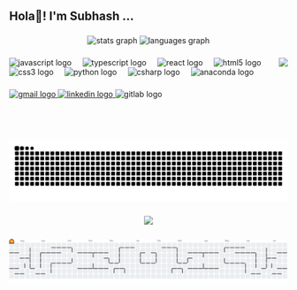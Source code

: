 <h2 align="left">Hola👋! I'm Subhash ...</h2>

###

<div align="center">
  <img src="https://github-readme-stats.vercel.app/api?username=mailech&hide_title=false&hide_rank=false&show_icons=true&include_all_commits=true&count_private=true&disable_animations=false&theme=dracula&locale=en&hide_border=false" height="150" alt="stats graph"  />
  <img src="https://github-readme-stats.vercel.app/api/top-langs?username=mailech&locale=en&hide_title=false&layout=compact&card_width=320&langs_count=5&theme=dracula&hide_border=false" height="150" alt="languages graph"  />
</div>

###

<img align="right" height="150" src="https://i.imgflip.com/9vnpmc.gif" />

###

<div align="left">
  <img src="https://cdn.jsdelivr.net/gh/devicons/devicon/icons/javascript/javascript-original.svg" height="30" alt="javascript logo"  />
  <img width="12" />
  <img src="https://cdn.jsdelivr.net/gh/devicons/devicon/icons/typescript/typescript-original.svg" height="30" alt="typescript logo"  />
  <img width="12" />
  <img src="https://cdn.jsdelivr.net/gh/devicons/devicon/icons/react/react-original.svg" height="30" alt="react logo"  />
  <img width="12" />
  <img src="https://cdn.jsdelivr.net/gh/devicons/devicon/icons/html5/html5-original.svg" height="30" alt="html5 logo"  />
  <img width="12" />
  <img src="https://cdn.jsdelivr.net/gh/devicons/devicon/icons/css3/css3-original.svg" height="30" alt="css3 logo"  />
  <img width="12" />
  <img src="https://cdn.jsdelivr.net/gh/devicons/devicon/icons/python/python-original.svg" height="30" alt="python logo"  />
  <img width="12" />
  <img src="https://cdn.jsdelivr.net/gh/devicons/devicon/icons/csharp/csharp-original.svg" height="30" alt="csharp logo"  />
  <img width="12" />
  <img src="https://cdn.jsdelivr.net/gh/devicons/devicon/icons/anaconda/anaconda-original.svg" height="30" alt="anaconda logo"  />
</div>

###
<div align="left">
  <a href="aidenaiden.3108@gmail.com" target="_blank">
    <img src="https://img.shields.io/static/v1?message=Gmail&logo=gmail&label=&color=D14836&logoColor=white&labelColor=&style=for-the-badge" height="35" alt="gmail logo"  />
  </a>
  <a href="www.linkedin.com/in/subhash-raj-b08616276" target="_blank">
    <img src="https://img.shields.io/static/v1?message=LinkedIn&logo=linkedin&label=&color=0077B5&logoColor=white&labelColor=&style=for-the-badge" height="35" alt="linkedin logo"  />
  </a>
  <img src="https://img.shields.io/static/v1?message=GitLab&logo=gitlab&label=&color=FC6D26&logoColor=white&labelColor=&style=for-the-badge" height="35" alt="gitlab logo"  />
</div>

###

<br clear="both">

<picture>
  <source media="(prefers-color-scheme: dark)" srcset="https://raw.githubusercontent.com/mailech/mailech/output/github-snake-dark.svg" />
  <source media="(prefers-color-scheme: light)" srcset="https://raw.githubusercontent.com/mailech/mailech/output/github-snake.svg" />
  <img alt="github-snake" src="https://raw.githubusercontent.com/mailech/mailech/output/github-snake.svg" />
</picture>

###

<div align="center">
  <img src="https://profile-counter.glitch.me/mailech/count.svg?"  />
</div>

###

<picture>
  <source media="(prefers-color-scheme: dark)" srcset="https://raw.githubusercontent.com/mailech/mailech/output/pacman-contribution-graph-dark.svg">
  <source media="(prefers-color-scheme: light)" srcset="https://raw.githubusercontent.com/mailech/mailech/output/pacman-contribution-graph.svg">
  <img alt="pacman contribution graph" src="https://raw.githubusercontent.com/mailech/mailech/output/pacman-contribution-graph.svg">
</picture>

###
